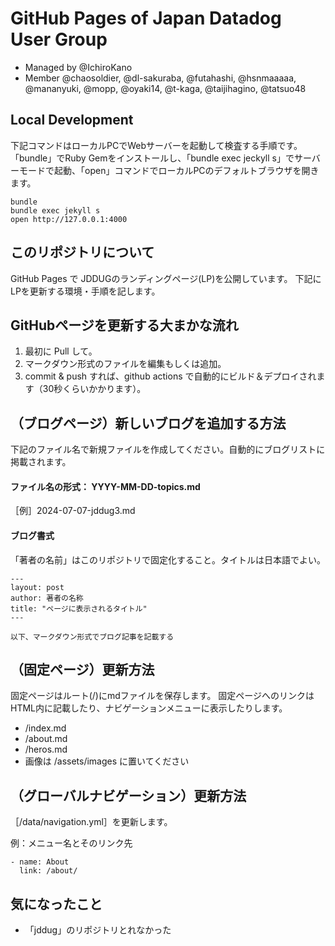 # GitHub Pages of Japan Datadog User Group

- Managed by @IchiroKano
- Member @chaosoldier, @dl-sakuraba, @futahashi, @hsnmaaaaa, @mananyuki, @mopp, @oyaki14, @t-kaga, @taijihagino, @tatsuo48

## Local Development
下記コマンドはローカルPCでWebサーバーを起動して検査する手順です。
「bundle」でRuby Gemをインストールし、「bundle exec jeckyll s」でサーバーモードで起動、「open」コマンドでローカルPCのデフォルトブラウザを開きます。
```
bundle
bundle exec jekyll s
open http://127.0.0.1:4000
```

## このリポジトリについて

GitHub Pages で JDDUGのランディングページ(LP)を公開しています。
下記にLPを更新する環境・手順を記します。

## GitHubページを更新する大まかな流れ

1. 最初に Pull して。
2. マークダウン形式のファイルを編集もしくは追加。
3. commit & push すれば、github actions で自動的にビルド＆デプロイされます（30秒くらいかかります）。

## （ブログページ）新しいブログを追加する方法
下記のファイル名で新規ファイルを作成してください。自動的にブログリストに掲載されます。

#### ファイル名の形式： YYYY-MM-DD-topics.md
 ［例］2024-07-07-jddug3.md

#### ブログ書式

「著者の名前」はこのリポジトリで固定化すること。タイトルは日本語でよい。

```
---
layout: post
author: 著者の名称
title: "ページに表示されるタイトル"
---

以下、マークダウン形式でブログ記事を記載する
```


## （固定ページ）更新方法
固定ページはルート(/)にmdファイルを保存します。
固定ページへのリンクはHTML内に記載したり、ナビゲーションメニューに表示したりします。

- /index.md
- /about.md
- /heros.md
- 画像は /assets/images に置いてください

## （グローバルナビゲーション）更新方法

［/data/navigation.yml］を更新します。

例：メニュー名とそのリンク先
```
- name: About
  link: /about/
```


## 気になったこと

- 「jddug」のリポジトリとれなかった
